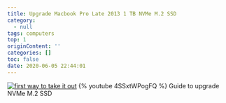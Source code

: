 ```yaml
---
title: Upgrade Macbook Pro Late 2013 1 TB NVMe M.2 SSD
category:
  - null
tags: computers
top: 1
originContent: ''
categories: []
toc: false
date: 2020-06-05 22:44:01
---
```


[![first way to take it out](https://img.youtube.com/vi/4SSxtWPogFQ/0.jpg)](https://www.youtube.com/watch?v=4SSxtWPogFQ) 
{% youtube 4SSxtWPogFQ %}
Guide to upgrade NVMe M.2 SSD